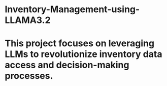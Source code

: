 # Inventory-Management-using-LLAMA3.2
# This project focuses on leveraging LLMs to revolutionize inventory data access and decision-making processes.
